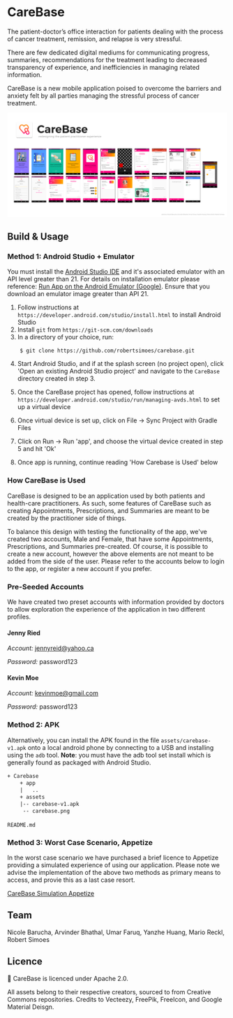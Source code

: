 # CareBase

The patient-doctor’s office interaction for patients dealing with the process of cancer treatment, remission, and relapse is very stressful. 

There are few dedicated digital mediums for communicating progress, summaries, recommendations for the treatment leading to decreased transparency of experience, and inefficiencies in managing related information.

CareBase is a new mobile application poised to overcome the barriers and anxiety felt by all parties managing the stressful process of cancer treatment.

![Carebase](assets/carebase.png)

## Build & Usage

### Method 1: Android Studio + Emulator

You must install the [Android Studio IDE](https://developer.android.com/studio/index.html) and it's associated emulator with an API level greater than 21. For details on installation emulator please reference: [Run App on the Android Emulator (Google)](https://developer.android.com/studio/run/emulator.html). Ensure that you download an emulator image greater than API 21.

1. Follow instructions at `https://developer.android.com/studio/install.html` to install Android Studio
2. Install `git` from `https://git-scm.com/downloads`
3. In a directory of your choice, run:
```
    $ git clone https://github.com/robertsimoes/carebase.git
```

4. Start Android Studio, and if at the splash screen (no project open), click 'Open an existing Android Studio project' and navigate to the `CareBase` directory created in step 3.

5. Once the CareBase project has opened, follow instructions at `https://developer.android.com/studio/run/managing-avds.html` to set up a virtual device

6. Once virtual device is set up, click on File -> Sync Project with Gradle Files

7. Click on Run -> Run 'app', and choose the virtual device created in step 5 and hit 'Ok'

8. Once app is running, continue reading 'How Carebase is Used' below

### How CareBase is Used
CareBase is designed to be an application used by both patients and health-care practitioners. As such, some features of CareBase such as creating Appointments, Prescriptions, and Summaries are meant to be created by the practitioner side of things. 

To balance this design with testing the functionality of the app, we've created two accounts, Male and Female, that have some Appointments, Prescriptions, and Summaries pre-created. Of course, it is possible to create a new account, however the above elements are not meant to be added from the side of the user. Please refer to the accounts below to login to the app, or register a new account if you prefer.

### Pre-Seeded Accounts

We have created two preset accounts with information provided by doctors to allow exploration the experience of the application in two different profiles. 

#### Jenny Ried

*Account:* jennyreid@yahoo.ca

*Password:* password123


#### Kevin Moe

*Account:* kevinmoe@gmail.com

*Password:* password123

### Method 2: APK

Alternatively, you can install the APK found in the file `assets/carebase-v1.apk` onto a local android phone by connecting to a USB and installing using the `adb` tool. **Note**: you must have the adb tool set install which is generally found as packaged with Android Studio. 

```
+ Carebase 
    + app
    |   ..
    + assets
    |-- carebase-v1.apk
     -- carebase.png

README.md

```

### Method 3: Worst Case Scenario, Appetize

In the worst case scenario we have purchased a brief licence to Appetize providing a simulated experience of using our application. Please note we advise the implementation of the above two methods as primary means to access, and provie this as a last case resort. 

[CareBase Simulation Appetize](https://appetize.io/app/4ypzhd03nj06u5t1fnmahqduj8?device=nexus5&scale=75&orientation=portrait&osVersion=7.1)


## Team

Nicole Barucha, Arvinder Bhathal, Umar Faruq, Yanzhe Huang, Mario Reckl, Robert Simoes

## Licence

CareBase is licenced under Apache 2.0. 

All assets belong to their respective creators, sourced to from Creative Commons repositories. Credits to Vecteezy, FreePik, FreeIcon, and Google Material Deisgn. 
